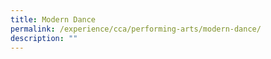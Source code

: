 ```yaml
---
title: Modern Dance
permalink: /experience/cca/performing-arts/modern-dance/
description: ""
---
```

